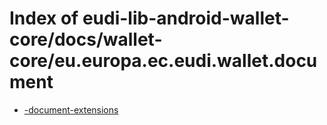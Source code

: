 # Index of eudi-lib-android-wallet-core/docs/wallet-core/eu.europa.ec.eudi.wallet.document

- [-document-extensions](/eudi-lib-android-wallet-core/docs/wallet-core/eu.europa.ec.eudi.wallet.document/-document-extensions/)